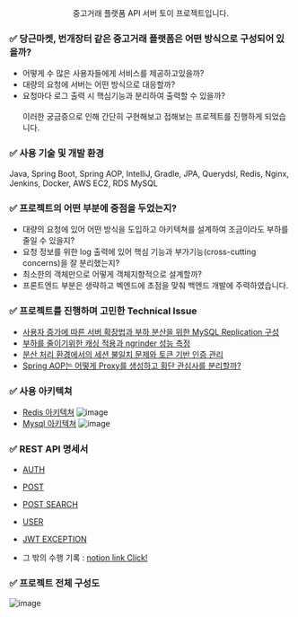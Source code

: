 <p align="center">중고거래 플랫폼 API 서버 토이 프로젝트입니다.</p>

### ✅ <span>당근마켓</span>, <span>번개장터</span> 같은 중고거래 플랫폼은 어떤 방식으로 구성되어 있을까?

* 어떻게 수 많은 사용자들에게 서비스를 제공하고있을까?
* 대량의 요청에 서버는 어떤 방식으로 대응할까?
* 요청마다 로그 출력 시 핵심기능과 분리하여 출력할 수 있을까?
  <br>
  <br>
이러한 궁금증으로 인해 간단히 구현해보고 접해보는 프로젝트를 진행하게 되었습니다.

### ✅ 사용 기술 및 개발 환경

Java, Spring Boot, Spring AOP, IntelliJ, Gradle, JPA, Querydsl, Redis, Nginx, Jenkins, Docker, AWS EC2, RDS MySQL

### ✅ 프로젝트의 어떤 부분에 중점을 두었는지?

* 대량의 요청에 있어 어떤 방식을 도입하고 아키텍쳐를 설계하여 조금이라도 부하를 줄일 수 있을지?
* 요청 정보를 위한 log 출력에 있어 핵심 기능과 부가기능(cross-cutting concerns)을 잘 분리했는지?
* 최소한의 객체만으로 어떻게 객체지향적으로 설계할까?
* 프론트엔드 부분은 생략하고 벡엔드에 초점을 맞춰 백엔드 개발에 주력하였습니다.

### ✅ 프로젝트를 진행하며 고민한 Technical Issue

* [사용자 증가에 따른 서버 확장법과 부하 분산을 위한 MySQL Replication 구성](https://fluorescent-sceptre-6b9.notion.site/626c4d1235184c1c83913a6cca1ad819)
* [부하를 줄이기위한 캐싱 적용과 ngrinder 성능 측정](https://fluorescent-sceptre-6b9.notion.site/e5e730e11a4e4c40a1f1b2569c950ac4)
* [분산 처리 환경에서의 세션 불일치 문제와 토큰 기반 인증 관리](https://fluorescent-sceptre-6b9.notion.site/b0ca0b7162b748ebb5116f3193a28a27)
* [Spring AOP는 어떻게 Proxy를 생성하고 횡단 관심사를 분리할까?](https://fluorescent-sceptre-6b9.notion.site/Spring-AOP-Proxy-0e7cb619f60b49de8dcf01d0ad6a703d)

### ✅ 사용 아키텍쳐 
* [Redis 아키텍쳐](https://fluorescent-sceptre-6b9.notion.site/Redis-df37c069a91f4aff90f41db73b575b9b)
![image](https://github.com/user-attachments/assets/9a9b88a4-79de-47bb-b4b3-a72cdaf70108)
* [Mysql 아키텍쳐](https://fluorescent-sceptre-6b9.notion.site/Mysql-42d407fb10674feabaf60065163b49de)
![image](https://github.com/user-attachments/assets/77b6794c-970a-4d86-bef9-71846c21e9e2)

### ✅ REST API 명세서
* [AUTH](https://fluorescent-sceptre-6b9.notion.site/Auth-bc8158a621e54af8be50acb4ec5aaaad)
* [POST](https://fluorescent-sceptre-6b9.notion.site/Post-53b13fc67e2b42aeb22f85aad6749700)
* [POST SEARCH](https://fluorescent-sceptre-6b9.notion.site/PostSearch-a4f49b44930f4652a2d931ba508956e9)
* [USER](https://fluorescent-sceptre-6b9.notion.site/User-31bcde04f58d409e87151826cf19dcf0)
* [JWT EXCEPTION](https://fluorescent-sceptre-6b9.notion.site/JWT-Exception-4424734ce2f74dc3ab8059b9570ae841)

* 그 밖의 수행 기록 : [notion link Click!](https://fluorescent-sceptre-6b9.notion.site/b0cf9a22d63541ea930d7b20b51d2b57)

### ✅ 프로젝트 전체 구성도
![image](https://github.com/user-attachments/assets/6955635b-d00a-44b5-aae7-6fe8a93cd2c4)

